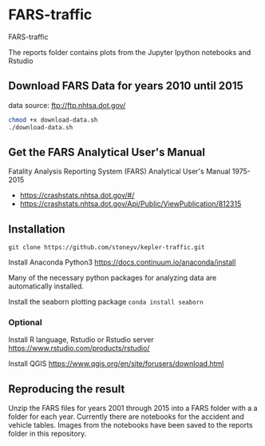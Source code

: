 # FARS-traffic
FARS-traffic

The reports folder contains plots from the Jupyter Ipython notebooks and Rstudio

## Download FARS Data for years 2010 until 2015
data source: ftp://ftp.nhtsa.dot.gov/

```bash
chmod +x download-data.sh
./download-data.sh
```
 
## Get the FARS Analytical User's Manual
Fatality Analysis Reporting System (FARS) Analytical User's Manual 1975-2015
*  https://crashstats.nhtsa.dot.gov/#/
*  https://crashstats.nhtsa.dot.gov/Api/Public/ViewPublication/812315

## Installation

`git clone https://github.com/stoneyv/kepler-traffic.git`

Install Anaconda Python3
https://docs.continuum.io/anaconda/install

Many of the necessary python packages for analyzing data are automatically installed.

Install the seaborn plotting package
`conda install seaborn`

### Optional
Install R language, Rstudio or Rstudio server
https://www.rstudio.com/products/rstudio/

Install QGIS
https://www.qgis.org/en/site/forusers/download.html

## Reproducing the result
Unzip the FARS files for years 2001 through 2015 into a FARS folder with a a folder for each year.  Currently there are notebooks for the accident and vehicle tables.  Images from the notebooks have been saved to the reports folder in this repository.
